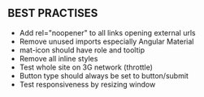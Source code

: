 ## BEST PRACTISES

* Add rel="noopener" to all links opening external urls
* Remove unused imports especially Angular Material
* mat-icon should have role and tooltip
* Remove all inline styles
* Test whole site on 3G network (throttle)
* Button type should always be set to button/submit
* Test responsiveness by resizing window